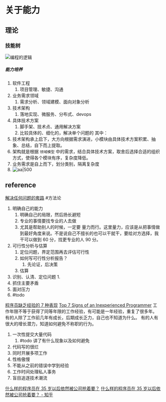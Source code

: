 # 关于能力
## 理论


### 技能树
![编程的逻辑](编程的逻辑.md#第%203%20章%20面向对象分析和设计流程)

##### 能力培养
1. 软件工程
	1. 项目管理、敏捷、沟通
2. 业务需求领域
	1. 需求分析、领域建模、面向对象分析
3. 技术架构
	1. 落地实现、微服务、分布式、devops
4. 具体技术方案
	1. 脚手架、技术点、通用解决方案
	2. 比较具体的、细化的，解决单个问题的
其中：
1. 技术架构承上启下，大方向根据需求演进，小模块由具体技术方案积累、抽象、总结，自下而上提取。
2. 架构就是根据 `领域模型` 中的需求，结合具体技术方案，取舍后选择合适的组织方式，使得各个模块有序，复杂度降低。
3. 业务需求是自上而下，划分类别，隔离复杂度
4. ![aa|500](Pasted%20image%2020230222152307.png)





## reference

[解决任何问题的套路](https://mp.weixin.qq.com/s/RT45ngR263Gg5Om9B7FRkw)
#方法论 
1. 明确自己的能力
	1. 明确自己的局限，然后扬长避短
	2. 专业的事情要找专业的人去做
	3. 尤其是帮助别人的时候，一定要 量力而行。这里量力，应该是从把事情做到最好角度来说。不是说自己不擅长的也可以干就干，要给对方选择，我干可以做到 60 分，找更专业的人 90 分。
2. 可行性分析与估算
	1. 定位问题，界定范围再去评估可行性
	2.  如何写可行性分析报告？
		1. 先论证，后决策
	3. 估算
3. 识别、认清、定位问题
	1. 
4. 抓住主要矛盾
5. 面对压力
6. #todo 


[程序员缺乏经验的 7 种表现](https://mp.weixin.qq.com/s?__biz=MzAxNjk4ODE4OQ==&mid=2247505659&idx=2&sn=78a6c1872ad5d5159b3ee6a9de65d871)
[Top 7 Signs of an Inexperienced Programmer](https://www.lokajittikayatray.com/post/top-7-signs-of-an-inexperienced-programmer)
工作年限不等于获得了同等年限的工作经验，有可能是一年经验，重复了很多年。
有的人除了工作前几年有成长，后期成长乏力，自己也不知道为什么。
有的人有很大的增长潜力，知道如何避免不称职的行为。
1. 一次性提交大量代码
	1. #todo   讲了有什么现象以及如何避免
2. 代码写的很烂
3. 同时开展多项工作
4. 性格傲慢
5. 不能从之前的错误中学到经验
6. 工作时间处理私人事务
7. 盲目追逐技术潮流



[什么样的程序员在 35 岁以后依然被公司抢着要？](https://mp.weixin.qq.com/s?__biz=MzAxOTc0NzExNg==&mid=2665525621&idx=1&sn=f5d09ac835a32c00ebd604adb282ad7c)
[什么样的程序员在 35 岁以后依然被公司抢着要？ - 知乎](https://www.zhihu.com/question/437925439/answer/1790242565)
